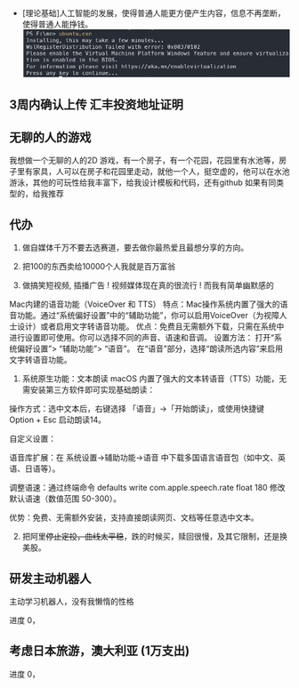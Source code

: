 
- [理论基础]人工智能的发展，使得普通人能更方便产生内容，信息不再垄断，使得普通人能挣钱。
![](images/2025-01-24-14-21-29.png)

## 3周内确认上传 汇丰投资地址证明

## 无聊的人的游戏

我想做一个无聊的人的2D 游戏，有一个房子，有一个花园，花园里有水池等，房子里有家具，人可以在房子和花园里走动，就他一个人，挺空虚的，他可以在水池游泳，其他的可玩性给我丰富下，给我设计模板和代码，还有github 如果有同类型的，给我推荐

## 代办
1. 做自媒体千万不要去选赛道，要去做你最热爱且最想分享的方向。

2. 把100的东西卖给10000个人我就是百万富翁

6. 做搞笑短视频, 插播广告 ! 视频媒体现在真的很流行 ! 而我有简单幽默感的

Mac内建的语音功能（VoiceOver 和 TTS）
特点：Mac操作系统内置了强大的语音功能。通过“系统偏好设置”中的“辅助功能”，你可以启用VoiceOver（为视障人士设计）或者启用文字转语音功能。
优点：免费且无需额外下载，只需在系统中进行设置即可使用。你可以选择不同的声音、语速和音调。
设置方法：
打开“系统偏好设置”> “辅助功能”> “语音”。
在“语音”部分，选择“朗读所选内容”来启用文字转语音功能。

1. 系统原生功能：文本朗读
macOS 内置了强大的文本转语音（TTS）功能，无需安装第三方软件即可实现基础朗读：

操作方式：选中文本后，右键选择 「语音」→「开始朗读」，或使用快捷键 Option + Esc 启动朗读14。

自定义设置：

语音库扩展：在 系统设置→辅助功能→语音 中下载多国语言语音包（如中文、英语、日语等）。

调整语速：通过终端命令 defaults write com.apple.speech.rate float 180 修改默认语速（数值范围 50-300）。

优势：免费、无需额外安装，支持直接朗读网页、文档等任意选中文本。

2.  把阿里~~停止定投，曲线太平稳~~，跌的时候买，赎回很慢，及其它限制，还是换美股。

## 研发主动机器人
主动学习机器人，没有我懒惰的性格

进度 0，

## 考虑日本旅游，澳大利亚 (1万支出)

进度 0，

